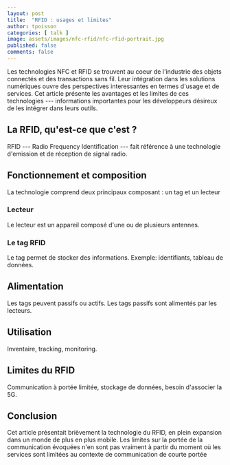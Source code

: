 ```yaml
---
layout: post
title:  "RFID : usages et limites"
author: tpoisson
categories: [ talk ]
image: assets/images/nfc-rfid/nfc-rfid-portrait.jpg
published: false
comments: false
---
```


Les technologies NFC et RFID se trouvent au coeur de l'industrie des objets connectés et des transactions sans fil. Leur intégration dans les solutions numériques ouvre des perspectives interessantes en termes d'usage et de services. Cet article présente les avantages et les limites de ces technologies --- informations importantes pour les développeurs désireux de les intégrer dans leurs outils.

## La RFID, qu'est-ce que c'est ?

RFID --- Radio Frequency Identification --- fait référence à une technologie d'emission et de réception de signal radio.

## Fonctionnement et composition

La technologie comprend deux principaux composant : un tag et un lecteur

### Lecteur

Le lecteur est un appareil composé d'une ou de plusieurs antennes.

### Le tag RFID

Le tag permet de stocker des informations. Exemple: identifiants, tableau de données.

## Alimentation

Les tags peuvent passifs ou actifs. Les tags passifs sont alimentés par les lecteurs.

## Utilisation

Inventaire, tracking, monitoring.

## Limites du RFID

Communication à portée limitée, stockage de données, besoin d'associer la 5G.

## Conclusion

Cet article présentait brièvement la technologie du RFID, en plein expansion dans un monde de plus en plus mobile. Les limites sur la portée de la communication évoquées n'en sont pas vraiment à partir du moment où les services sont limitées au contexte de communication de courte portée



